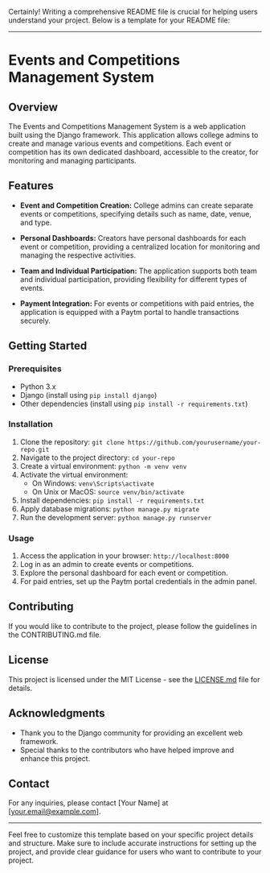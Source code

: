 Certainly! Writing a comprehensive README file is crucial for helping users understand your project. Below is a template for your README file:

---

# Events and Competitions Management System

## Overview

The Events and Competitions Management System is a web application built using the Django framework. This application allows college admins to create and manage various events and competitions. Each event or competition has its own dedicated dashboard, accessible to the creator, for monitoring and managing participants.

## Features

- **Event and Competition Creation:** College admins can create separate events or competitions, specifying details such as name, date, venue, and type.

- **Personal Dashboards:** Creators have personal dashboards for each event or competition, providing a centralized location for monitoring and managing the respective activities.

- **Team and Individual Participation:** The application supports both team and individual participation, providing flexibility for different types of events.

- **Payment Integration:** For events or competitions with paid entries, the application is equipped with a Paytm portal to handle transactions securely.

## Getting Started

### Prerequisites

- Python 3.x
- Django (install using `pip install django`)
- Other dependencies (install using `pip install -r requirements.txt`)

### Installation

1. Clone the repository: `git clone https://github.com/yourusername/your-repo.git`
2. Navigate to the project directory: `cd your-repo`
3. Create a virtual environment: `python -m venv venv`
4. Activate the virtual environment:
   - On Windows: `venv\Scripts\activate`
   - On Unix or MacOS: `source venv/bin/activate`
5. Install dependencies: `pip install -r requirements.txt`
6. Apply database migrations: `python manage.py migrate`
7. Run the development server: `python manage.py runserver`

### Usage

1. Access the application in your browser: `http://localhost:8000`
2. Log in as an admin to create events or competitions.
3. Explore the personal dashboard for each event or competition.
4. For paid entries, set up the Paytm portal credentials in the admin panel.

## Contributing

If you would like to contribute to the project, please follow the guidelines in the CONTRIBUTING.md file.

## License

This project is licensed under the MIT License - see the [LICENSE.md](LICENSE.md) file for details.

## Acknowledgments

- Thank you to the Django community for providing an excellent web framework.
- Special thanks to the contributors who have helped improve and enhance this project.

## Contact

For any inquiries, please contact [Your Name] at [your.email@example.com].

---

Feel free to customize this template based on your specific project details and structure. Make sure to include accurate instructions for setting up the project, and provide clear guidance for users who want to contribute to your project.
